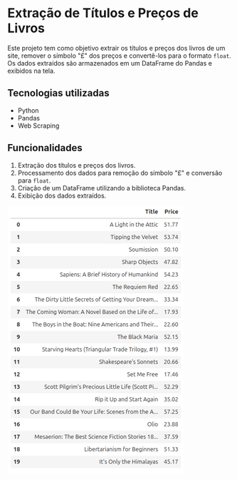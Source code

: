 # Extração de Títulos e Preços de Livros

Este projeto tem como objetivo extrair os títulos e preços dos livros de um site, remover o símbolo "£" dos preços e convertê-los para o formato `float`. Os dados extraídos são armazenados em um DataFrame do Pandas e exibidos na tela.

## Tecnologias utilizadas
- Python
- Pandas
- Web Scraping

## Funcionalidades
1. Extração dos títulos e preços dos livros.
2. Processamento dos dados para remoção do símbolo "£" e conversão para `float`.
3. Criação de um DataFrame utilizando a biblioteca Pandas.
4. Exibição dos dados extraídos.

![Data Frame](imagem/dataframe.png)
